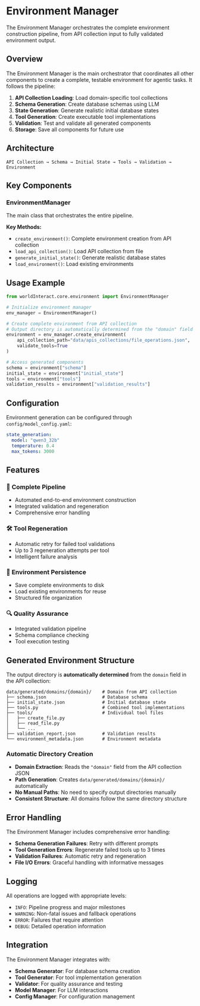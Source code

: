 # Environment Manager

The Environment Manager orchestrates the complete environment construction pipeline, from API collection input to fully validated environment output.

## Overview

The Environment Manager is the main orchestrator that coordinates all other components to create a complete, testable environment for agentic tasks. It follows the pipeline:

1. **API Collection Loading**: Load domain-specific tool collections
2. **Schema Generation**: Create database schemas using LLM
3. **State Generation**: Generate realistic initial database states
4. **Tool Generation**: Create executable tool implementations
5. **Validation**: Test and validate all generated components
6. **Storage**: Save all components for future use

## Architecture

```
API Collection → Schema → Initial State → Tools → Validation → Environment
```

## Key Components

### EnvironmentManager

The main class that orchestrates the entire pipeline.

**Key Methods:**
- `create_environment()`: Complete environment creation from API collection
- `load_api_collection()`: Load API collection from file
- `generate_initial_state()`: Generate realistic database states
- `load_environment()`: Load existing environments

## Usage Example

```python
from worldInteract.core.environment import EnvironmentManager

# Initialize environment manager
env_manager = EnvironmentManager()

# Create complete environment from API collection
# Output directory is automatically determined from the "domain" field in the API collection
environment = env_manager.create_environment(
    api_collection_path="data/apis_collections/file_operations.json",
    validate_tools=True
)

# Access generated components
schema = environment["schema"]
initial_state = environment["initial_state"]
tools = environment["tools"]
validation_results = environment["validation_results"]
```

## Configuration

Environment generation can be configured through `config/model_config.yaml`:

```yaml
state_generation:
  model: "qwen3_32b"
  temperature: 0.4
  max_tokens: 3000
```

## Features

### 🔄 **Complete Pipeline**
- Automated end-to-end environment construction
- Integrated validation and regeneration
- Comprehensive error handling

### 🛠️ **Tool Regeneration**
- Automatic retry for failed tool validations
- Up to 3 regeneration attempts per tool
- Intelligent failure analysis

### 📁 **Environment Persistence**
- Save complete environments to disk
- Load existing environments for reuse
- Structured file organization

### 🔍 **Quality Assurance**
- Integrated validation pipeline
- Schema compliance checking
- Tool execution testing

## Generated Environment Structure

The output directory is **automatically determined** from the `domain` field in the API collection:

```
data/generated/domains/{domain}/    # Domain from API collection
├── schema.json                     # Database schema
├── initial_state.json              # Initial database state
├── tools.py                        # Combined tool implementations
├── tools/                          # Individual tool files
│   ├── create_file.py
│   ├── read_file.py
│   └── ...
├── validation_report.json          # Validation results
└── environment_metadata.json       # Environment metadata
```

### Automatic Directory Creation

- **Domain Extraction**: Reads the `"domain"` field from the API collection JSON
- **Path Generation**: Creates `data/generated/domains/{domain}/` automatically
- **No Manual Paths**: No need to specify output directories manually
- **Consistent Structure**: All domains follow the same directory structure

## Error Handling

The Environment Manager includes comprehensive error handling:

- **Schema Generation Failures**: Retry with different prompts
- **Tool Generation Errors**: Regenerate failed tools up to 3 times
- **Validation Failures**: Automatic retry and regeneration
- **File I/O Errors**: Graceful handling with informative messages

## Logging

All operations are logged with appropriate levels:
- `INFO`: Pipeline progress and major milestones
- `WARNING`: Non-fatal issues and fallback operations
- `ERROR`: Failures that require attention
- `DEBUG`: Detailed operation information

## Integration

The Environment Manager integrates with:
- **Schema Generator**: For database schema creation
- **Tool Generator**: For tool implementation generation
- **Validator**: For quality assurance and testing
- **Model Manager**: For LLM interactions
- **Config Manager**: For configuration management

